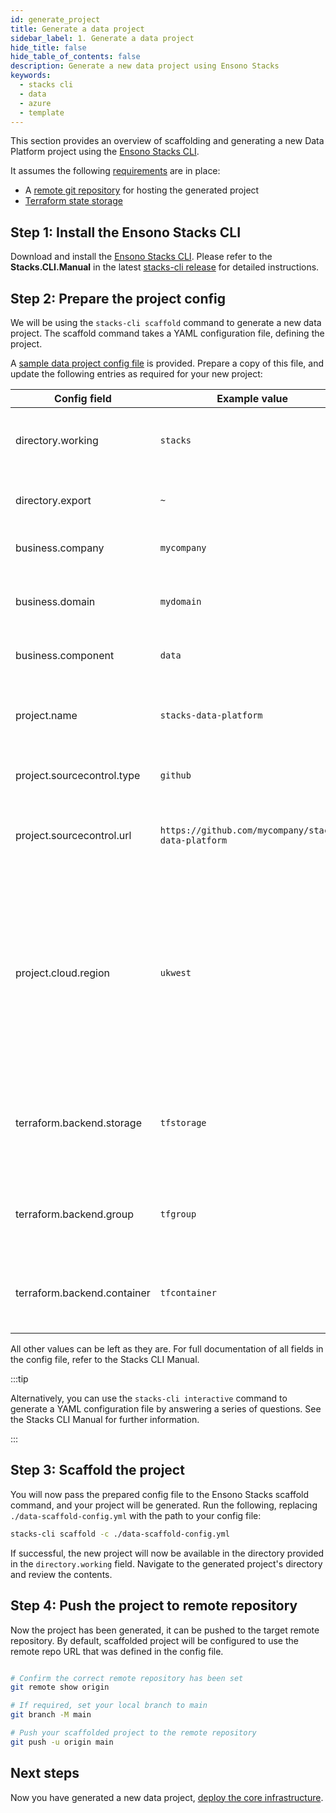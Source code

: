 ```yaml
---
id: generate_project
title: Generate a data project
sidebar_label: 1. Generate a data project
hide_title: false
hide_table_of_contents: false
description: Generate a new data project using Ensono Stacks
keywords:
  - stacks cli
  - data
  - azure
  - template
---
```


This section provides an overview of scaffolding and generating a new Data Platform project using the [Ensono Stacks CLI](https://stacks.ensono.com/docs/stackscli/about).

It assumes the following [requirements](../requirements_data_azure.md) are in place:

* A [remote git repository](../requirements_data_azure.md#git-repository) for hosting the generated project
* [Terraform state storage](../requirements_data_azure.md#terraform-state-storage)

## Step 1: Install the Ensono Stacks CLI

Download and install the [Ensono Stacks CLI](https://stacks.ensono.com/docs/stackscli/about).
Please refer to the **Stacks.CLI.Manual** in the latest [stacks-cli release](https://github.com/ensono/stacks-cli/releases) for detailed instructions.

## Step 2: Prepare the project config

We will be using the `stacks-cli scaffold` command to generate a new data project. The scaffold command takes a YAML configuration file, defining the project.

A [sample data project config file](https://github.com/Ensono/stacks-azure-data/blob/main/stacks-cli/data-scaffold-example.yml) is provided. Prepare a copy of this file, and update the following entries as required for your new project:

| Config field | Example value | Description |
| ----- | ----- | ----- |
| directory.working | `stacks` | Target directory for the scaffolded project. |
| directory.export | `~` | Path to your Ensono Stacks CLI installation. |
| business.company | `mycompany` | Used for resource naming. |
| business.domain | `mydomain` | Used for environment & Terraform state key naming. |
| business.component | `data` | Used for resource naming. |
| project.name | `stacks-data-platform` | Name of project created & used for resource naming. |
| project.sourcecontrol.type | `github` | Remote repository type. |
| project.sourcecontrol.url | `https://github.com/mycompany/stacks-data-platform` | Used for setting up the remote repository - see [Git repository](../requirements_data_azure.md#git-repository). |
| project.cloud.region | `ukwest` | The Azure region you'll be deploying into. Using the Azure CLI, you can use `az account list-locations -o Table` to see available region names. |
| terraform.backend.storage | `tfstorage` | Storage account name for Terraform state - see [Terraform state storage](../requirements_data_azure.md#terraform-state-storage). |
| terraform.backend.group | `tfgroup` | Resource group account name for Terraform state. |
| terraform.backend.container | `tfcontainer` | Container name account name for Terraform state. |

All other values can be left as they are. For full documentation of all fields in the config file, refer to the Stacks CLI Manual.

:::tip

Alternatively, you can use the `stacks-cli interactive` command to generate a YAML configuration file by answering a series of questions. See the Stacks CLI Manual for further information.

:::

## Step 3: Scaffold the project

You will now pass the prepared config file to the Ensono Stacks scaffold command, and your project will be generated. Run the following, replacing `./data-scaffold-config.yml` with the path to your config file:

```bash
stacks-cli scaffold -c ./data-scaffold-config.yml
```

If successful, the new project will now be available in the directory provided in the `directory.working` field. Navigate to the generated project's directory and review the contents.

## Step 4: Push the project to remote repository

Now the project has been generated, it can be pushed to the target remote repository. By default, scaffolded project will be configured to use the remote repo URL that was defined in the config file.

```bash

# Confirm the correct remote repository has been set
git remote show origin

# If required, set your local branch to main
git branch -M main

# Push your scaffolded project to the remote repository
git push -u origin main

```

## Next steps

Now you have generated a new data project, [deploy the core infrastructure](core_data_platform_deployment_azure.md).

